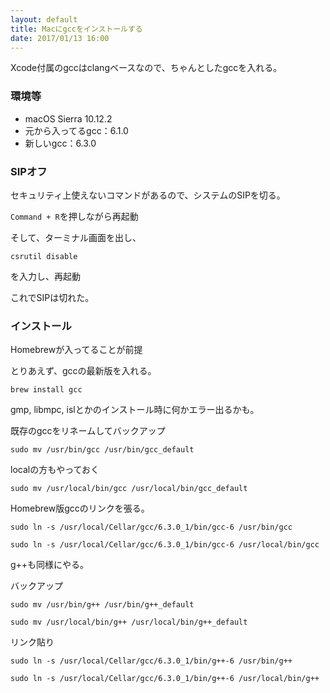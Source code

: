 ```yaml
---
layout: default
title: Macにgccをインストールする
date: 2017/01/13 16:00
---
```


Xcode付属のgccはclangベースなので、ちゃんとしたgccを入れる。

### 環境等
+ macOS Sierra 10.12.2
+ 元から入ってるgcc：6.1.0
+ 新しいgcc：6.3.0

### SIPオフ

セキュリティ上使えないコマンドがあるので、システムのSIPを切る。

`Command + R`を押しながら再起動

そして、ターミナル画面を出し、

```
csrutil disable
```

を入力し、再起動

これでSIPは切れた。

### インストール
Homebrewが入ってることが前提

とりあえず、gccの最新版を入れる。

```
brew install gcc
```

gmp, libmpc, islとかのインストール時に何かエラー出るかも。

既存のgccをリネームしてバックアップ

```
sudo mv /usr/bin/gcc /usr/bin/gcc_default
```

localの方もやっておく

```
sudo mv /usr/local/bin/gcc /usr/local/bin/gcc_default
```

Homebrew版gccのリンクを張る。

```
sudo ln -s /usr/local/Cellar/gcc/6.3.0_1/bin/gcc-6 /usr/bin/gcc
```

```
sudo ln -s /usr/local/Cellar/gcc/6.3.0_1/bin/gcc-6 /usr/local/bin/gcc
```

g++も同様にやる。

バックアップ

```
sudo mv /usr/bin/g++ /usr/bin/g++_default
```

```
sudo mv /usr/local/bin/g++ /usr/local/bin/g++_default
```

リンク貼り

```
sudo ln -s /usr/local/Cellar/gcc/6.3.0_1/bin/g++-6 /usr/bin/g++
```

```
sudo ln -s /usr/local/Cellar/gcc/6.3.0_1/bin/g++-6 /usr/local/bin/g++
```